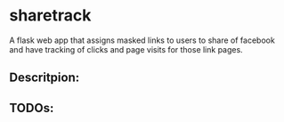 # sharetrack

A flask web app that assigns masked links to users to share of facebook and have tracking of clicks and page visits for those link pages.

## Descritpion:
## TODOs:
